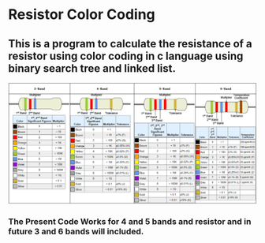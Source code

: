 # Resistor Color Coding
## This is a program to calculate the resistance of a resistor using color coding in c language using binary search tree and linked list.
<img src="colorcoding.png">

###  The Present Code Works for 4 and 5 bands and resistor and in future 3 and 6 bands will included.
